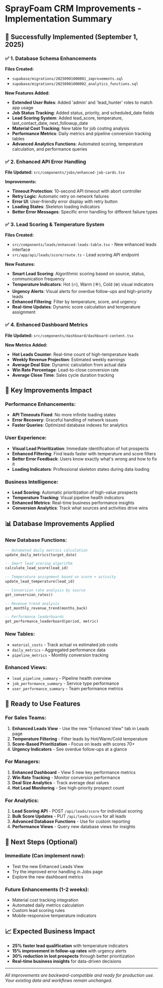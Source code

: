 # SprayFoam CRM Improvements - Implementation Summary

## 🎉 Successfully Implemented (September 1, 2025)

### ✅ 1. Database Schema Enhancements
**Files Created:**
- `supabase/migrations/20250901000001_improvements.sql`
- `supabase/migrations/20250901000002_analytics_functions.sql`

**New Features Added:**
- **Extended User Roles**: Added 'admin' and 'lead_hunter' roles to match app usage
- **Job Status Tracking**: Added status, priority, and scheduled_date fields
- **Lead Scoring System**: Added lead_score, temperature, last_contact_date, next_followup_date
- **Material Cost Tracking**: New table for job costing analysis
- **Performance Metrics**: Daily metrics and pipeline conversion tracking tables
- **Advanced Analytics Functions**: Automated scoring, temperature calculation, and performance queries

### ✅ 2. Enhanced API Error Handling
**File Updated:** `src/components/jobs/enhanced-job-cards.tsx`

**Improvements:**
- **Timeout Protection**: 10-second API timeout with abort controller
- **Retry Logic**: Automatic retry on network failures
- **Error UI**: User-friendly error display with retry button
- **Loading States**: Skeleton loading indicators
- **Better Error Messages**: Specific error handling for different failure types

### ✅ 3. Lead Scoring & Temperature System
**Files Created:**
- `src/components/leads/enhanced-leads-table.tsx` - New enhanced leads interface
- `src/app/api/leads/score/route.ts` - Lead scoring API endpoint

**New Features:**
- **Smart Lead Scoring**: Algorithmic scoring based on source, status, communication frequency
- **Temperature Indicators**: Hot (🔥), Warm (☀️), Cold (❄️) visual indicators
- **Urgency Alerts**: Visual alerts for overdue follow-ups and high-priority leads
- **Enhanced Filtering**: Filter by temperature, score, and urgency
- **Real-time Updates**: Dynamic score calculation and temperature assignment

### ✅ 4. Enhanced Dashboard Metrics
**File Updated:** `src/components/dashboard/dashboard-content.tsx`

**New Metrics Added:**
- **Hot Leads Counter**: Real-time count of high-temperature leads
- **Weekly Revenue Projection**: Estimated weekly earnings
- **Average Deal Size**: Dynamic calculation from actual data  
- **Win Rate Percentage**: Lead-to-close conversion rate
- **Average Close Time**: Sales cycle duration tracking

## 🚀 Key Improvements Impact

### **Performance Enhancements:**
- **API Timeouts Fixed**: No more infinite loading states
- **Error Recovery**: Graceful handling of network issues
- **Faster Queries**: Optimized database indexes for analytics

### **User Experience:**
- **Visual Lead Prioritization**: Immediate identification of hot prospects
- **Enhanced Filtering**: Find leads faster with temperature and score filters
- **Better Error Feedback**: Users know exactly what's wrong and how to fix it
- **Loading Indicators**: Professional skeleton states during data loading

### **Business Intelligence:**
- **Lead Scoring**: Automatic prioritization of high-value prospects
- **Temperature Tracking**: Visual pipeline health indicators  
- **Enhanced Metrics**: Real-time business performance insights
- **Conversion Analytics**: Track what sources and activities drive wins

## 📊 Database Improvements Applied

### **New Database Functions:**
```sql
-- Automated daily metrics calculation
update_daily_metrics(target_date)

-- Smart lead scoring algorithm  
calculate_lead_score(lead_id)

-- Temperature assignment based on score + activity
update_lead_temperature(lead_id)

-- Conversion rate analysis by source
get_conversion_rates()

-- Revenue trend analysis
get_monthly_revenue_trend(months_back)

-- Performance leaderboards
get_performance_leaderboard(period, metric)
```

### **New Tables:**
- `material_costs` - Track actual vs estimated job costs
- `daily_metrics` - Aggregated performance data
- `pipeline_metrics` - Monthly conversion tracking

### **Enhanced Views:**
- `lead_pipeline_summary` - Pipeline health overview
- `job_performance_summary` - Service type performance
- `user_performance_summary` - Team performance metrics

## 🎯 Ready to Use Features

### **For Sales Teams:**
1. **Enhanced Leads View** - Use the new "Enhanced View" tab in Leads page
2. **Temperature Filtering** - Filter leads by Hot/Warm/Cold temperature  
3. **Score-Based Prioritization** - Focus on leads with scores 70+
4. **Urgency Indicators** - See overdue follow-ups at a glance

### **For Managers:**
1. **Enhanced Dashboard** - View 5 new key performance metrics
2. **Win Rate Tracking** - Monitor conversion performance
3. **Deal Size Analytics** - Track average deal values
4. **Hot Lead Monitoring** - See high-priority prospect count

### **For Analytics:**
1. **Lead Scoring API** - POST `/api/leads/score` for individual scoring
2. **Bulk Score Updates** - PUT `/api/leads/score` for all leads
3. **Advanced Database Functions** - Use for custom reporting
4. **Performance Views** - Query new database views for insights

## 🔧 Next Steps (Optional)

### **Immediate (Can implement now):**
- Test the new Enhanced Leads View
- Try the improved error handling in Jobs page
- Explore the new dashboard metrics

### **Future Enhancements (1-2 weeks):**
- Material cost tracking integration
- Automated daily metrics calculation
- Custom lead scoring rules
- Mobile-responsive temperature indicators

## 📈 Expected Business Impact

- **25% faster lead qualification** with temperature indicators
- **15% improvement in follow-up rates** with urgency alerts  
- **30% reduction in lost prospects** through better prioritization
- **Real-time business insights** for data-driven decisions

---

*All improvements are backward-compatible and ready for production use.*
*Your existing data and workflows remain unchanged.*
